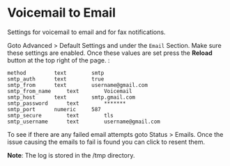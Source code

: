 # Voicemail to Email

Settings for voicemail to email and for fax notifications.

Goto Advanced \> Default Settings and under the `Email` Section. Make
sure these settings are enabled. Once these values are set press the
**Reload** button at the top right of the page. :

    method         text        smtp    
    smtp_auth      text        true
    smtp_from      text        username@gmail.com
    smtp_from_name     text        Voicemail
    smtp_host      text        smtp.gmail.com
    smtp_password      text        *******
    smtp_port      numeric     587
    smtp_secure        text        tls
    smtp_username      text        username@gmail.com

To see if there are any failed email attempts goto Status \> Emails.
Once the issue causing the emails to fail is found you can click to
resent them.

**Note**: The log is stored in the /tmp directory.
